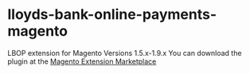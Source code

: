 # lloyds-bank-online-payments-magento
LBOP extension for Magento Versions 1.5.x-1.9.x 
You can download the plugin at the [Magento Extension Marketplace](https://www.magentocommerce.com/magento-connect/lloyds-bank-online-payments.html)
